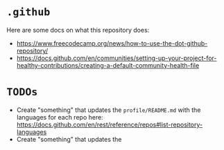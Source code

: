 # `.github`

Here are some docs on what this repository does:
* https://www.freecodecamp.org/news/how-to-use-the-dot-github-repository/
* https://docs.github.com/en/communities/setting-up-your-project-for-healthy-contributions/creating-a-default-community-health-file

# `TODOs`

* Create "something" that updates the `profile/README.md` with the languages for each repo here: https://docs.github.com/en/rest/reference/repos#list-repository-languages
* Create "something" that updates the